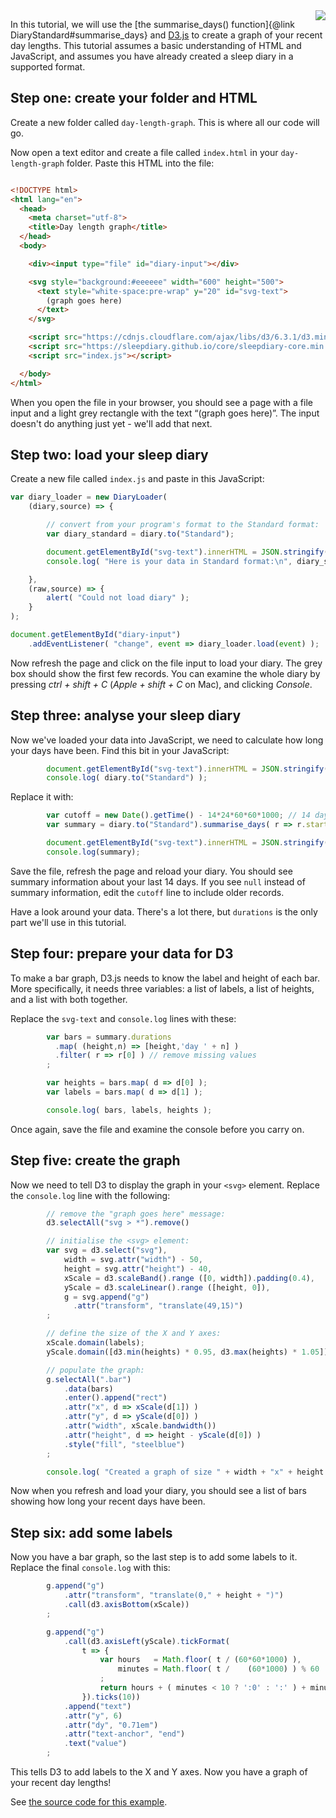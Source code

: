 <img style="float:right" src="Graph your day lengths.jpg">

In this tutorial, we will use the [the summarise_days() function]{@link DiaryStandard#summarise_days} and [D3.js](https://d3js.org/) to create a graph of your recent day lengths.  This tutorial assumes a basic understanding of HTML and JavaScript, and assumes you have already created a sleep diary in a supported format.

## Step one: create your folder and HTML

Create a new folder called `day-length-graph`.  This is where all our code will go.

Now open a text editor and create a file called `index.html` in your `day-length-graph` folder.  Paste this HTML into the file:

<div style="clear:both"></div>

```html
<!DOCTYPE html>
<html lang="en">
  <head>
    <meta charset="utf-8">
    <title>Day length graph</title>
  </head>
  <body>

    <div><input type="file" id="diary-input"></div>

    <svg style="background:#eeeeee" width="600" height="500">
      <text style="white-space:pre-wrap" y="20" id="svg-text">
        (graph goes here)
      </text>
    </svg>

    <script src="https://cdnjs.cloudflare.com/ajax/libs/d3/6.3.1/d3.min.js"></script>
    <script src="https://sleepdiary.github.io/core/sleepdiary-core.min.js"></script>
    <script src="index.js"></script>

  </body>
</html>
```

When you open the file in your browser, you should see a page with a file input and a light grey rectangle with the text &ldquo;(graph goes here)&rdquo;.  The input doesn't do anything just yet - we'll add that next.

## Step two: load your sleep diary

Create a new file called `index.js` and paste in this JavaScript:

```javascript
var diary_loader = new DiaryLoader(
    (diary,source) => {

        // convert from your program's format to the Standard format:
        var diary_standard = diary.to("Standard");

        document.getElementById("svg-text").innerHTML = JSON.stringify(diary_standard.records,null,' ');
        console.log( "Here is your data in Standard format:\n", diary_standard );

    },
    (raw,source) => {
        alert( "Could not load diary" );
    }
);

document.getElementById("diary-input")
    .addEventListener( "change", event => diary_loader.load(event) );
```

Now refresh the page and click on the file input to load your diary.  The grey box should show the first few records.  You can examine the whole diary by pressing _ctrl + shift + C_ (_Apple + shift + C_ on Mac), and clicking _Console_.

## Step three: analyse your sleep diary

Now we've loaded your data into JavaScript, we need to calculate how long your days have been.  Find this bit in your JavaScript:

```javascript
        document.getElementById("svg-text").innerHTML = JSON.stringify(diary_standard.records,null,' ');
        console.log( diary.to("Standard") );
```

Replace it with:

```javascript
        var cutoff = new Date().getTime() - 14*24*60*60*1000; // 14 days
        var summary = diary.to("Standard").summarise_days( r => r.start > cutoff );

        document.getElementById("svg-text").innerHTML = JSON.stringify(summary,null,' ');
        console.log(summary);
```

Save the file, refresh the page and reload your diary.  You should see summary information about your last 14 days.  If you see `null` instead of summary information, edit the `cutoff` line to include older records.

Have a look around your data.  There's a lot there, but `durations` is the only part we'll use in this tutorial.

## Step four: prepare your data for D3

To make a bar graph, D3.js needs to know the label and height of each bar.  More specifically, it needs three variables: a list of labels, a list of heights, and a list with both together.

Replace the `svg-text` and `console.log` lines with these:

```javascript
        var bars = summary.durations
          .map( (height,n) => [height,'day ' + n] )
          .filter( r => r[0] ) // remove missing values
        ;

        var heights = bars.map( d => d[0] );
        var labels = bars.map( d => d[1] );

        console.log( bars, labels, heights );
```

Once again, save the file and examine the console before you carry on.

## Step five: create the graph

Now we need to tell D3 to display the graph in your `<svg>` element.  Replace the `console.log` line with the following:

```javascript
        // remove the "graph goes here" message:
        d3.selectAll("svg > *").remove()

        // initialise the <svg> element:
        var svg = d3.select("svg"),
            width = svg.attr("width") - 50,
            height = svg.attr("height") - 40,
            xScale = d3.scaleBand().range ([0, width]).padding(0.4),
            yScale = d3.scaleLinear().range ([height, 0]),
            g = svg.append("g")
              .attr("transform", "translate(49,15)")
        ;

        // define the size of the X and Y axes:
        xScale.domain(labels);
        yScale.domain([d3.min(heights) * 0.95, d3.max(heights) * 1.05]);

        // populate the graph:
        g.selectAll(".bar")
            .data(bars)
            .enter().append("rect")
            .attr("x", d => xScale(d[1]) )
            .attr("y", d => yScale(d[0]) )
            .attr("width", xScale.bandwidth())
            .attr("height", d => height - yScale(d[0]) )
            .style("fill", "steelblue")
        ;

        console.log( "Created a graph of size " + width + "x" + height );
```

Now when you refresh and load your diary, you should see a list of bars showing how long your recent days have been.

## Step six: add some labels

Now you have a bar graph, so the last step is to add some labels to it.  Replace the final `console.log` with this:

```javascript
        g.append("g")
            .attr("transform", "translate(0," + height + ")")
            .call(d3.axisBottom(xScale))
        ;

        g.append("g")
            .call(d3.axisLeft(yScale).tickFormat(
                t => {
                    var hours   = Math.floor( t / (60*60*1000) ),
                        minutes = Math.floor( t /    (60*1000) ) % 60
                    ;
                    return hours + ( minutes < 10 ? ':0' : ':' ) + minutes;
                }).ticks(10))
            .append("text")
            .attr("y", 6)
            .attr("dy", "0.71em")
            .attr("text-anchor", "end")
            .text("value")
        ;
```

This tells D3 to add labels to the X and Y axes.  Now you have a graph of your recent day lengths!

See [the source code for this example](day-length-graph/).
